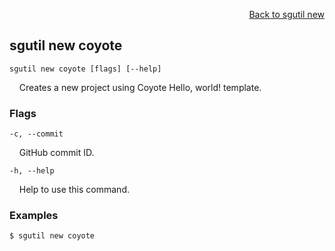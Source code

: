 <div id="readme" class="Box-body readme blob js-code-block-container">
<article class="markdown-body entry-content p-3 p-md-6" itemprop="text">
<p align="right">
<a href="https://github.com/fpgasystems/sgrt/blob/main/cli/manual/sgutil-new.md#sgutil-new">Back to sgutil new</a>
</p>

## sgutil new coyote

<code>sgutil new coyote [flags] [--help]</code>
<p>
  &nbsp; &nbsp; Creates a new project using Coyote Hello, world! template.
</p>
<!-- The number of parallel client threads to run is four by default. -->

### Flags
<code>-c, --commit <string></code>
<p>
  &nbsp; &nbsp; GitHub commit ID.
</p>

<code>-h, --help <string></code>
<p>
  &nbsp; &nbsp; Help to use this command.
</p>

### Examples
```
$ sgutil new coyote
```